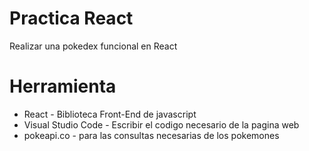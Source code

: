 # Practica React
Realizar una pokedex funcional en React

# Herramienta
* React - Biblioteca Front-End de javascript
* Visual Studio Code - Escribir el codigo necesario de la pagina web
* pokeapi.co - para las consultas necesarias de los pokemones
